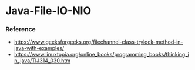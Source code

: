 # Java-File-IO-NIO


### Reference 

- https://www.geeksforgeeks.org/filechannel-class-trylock-method-in-java-with-examples/
- https://www.linuxtopia.org/online_books/programming_books/thinking_in_java/TIJ314_030.htm
